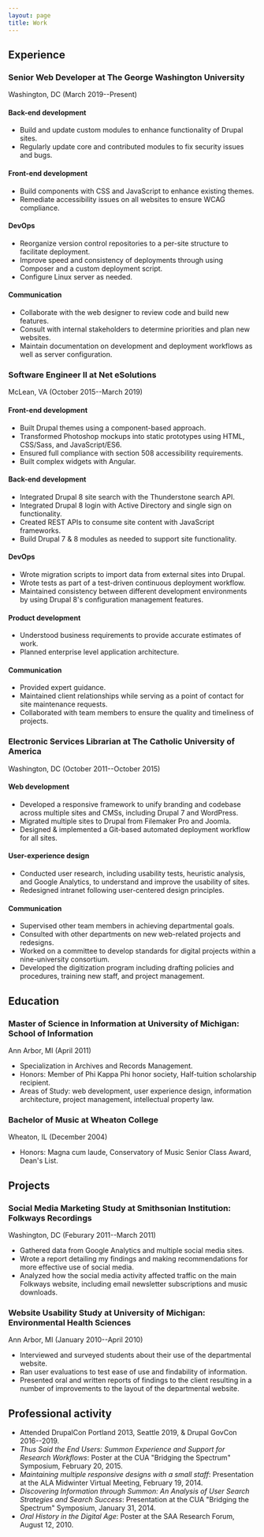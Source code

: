 ```yaml
---
layout: page
title: Work
---
```


## Experience

### Senior Web Developer at The George Washington University

Washington, DC (March 2019--Present)

#### Back-end development

- Build and update custom modules to enhance functionality of Drupal sites.
- Regularly update core and contributed modules to fix security issues and bugs.

#### Front-end development

- Build components with CSS and JavaScript to enhance existing themes.
- Remediate accessibility issues on all websites to ensure WCAG compliance.

#### DevOps

- Reorganize version control repositories to a per-site structure to facilitate deployment.
- Improve speed and consistency of deployments through using Composer and a custom deployment script.
- Configure Linux server as needed.

#### Communication

- Collaborate with the web designer to review code and build new features.
- Consult with internal stakeholders to determine priorities and plan new websites.
- Maintain documentation on development and deployment workflows as well as server configuration.

### Software Engineer II at Net eSolutions

McLean, VA (October 2015--March 2019)

#### Front-end development

- Built Drupal themes using a component-based approach.
- Transformed Photoshop mockups into static prototypes using HTML, CSS/Sass, and JavaScript/ES6.
- Ensured full compliance with section 508 accessibility requirements.
- Built complex widgets with Angular.

#### Back-end development

- Integrated Drupal 8 site search with the Thunderstone search API.
- Integrated Drupal 8 login with Active Directory and single sign on functionality.
- Created REST APIs to consume site content with JavaScript frameworks.
- Build Drupal 7 & 8 modules as needed to support site functionality.

#### DevOps

- Wrote migration scripts to import data from external sites into Drupal.
- Wrote tests as part of a test-driven continuous deployment workflow.
- Maintained consistency between different development environments by using Drupal 8's configuration management features.

#### Product development

- Understood business requirements to provide accurate estimates of work.
- Planned enterprise level application architecture.

#### Communication

- Provided expert guidance.
- Maintained client relationships while serving as a point of contact for site maintenance requests.
- Collaborated with team members to ensure the quality and timeliness of projects.

### Electronic Services Librarian at The Catholic University of America

Washington, DC (October 2011--October 2015)

#### Web development

- Developed a responsive framework to unify branding and codebase across multiple sites and CMSs, including Drupal 7 and WordPress.
- Migrated multiple sites to Drupal from Filemaker Pro and Joomla.
- Designed & implemented a Git-based automated deployment workflow for all sites.

#### User-experience design

- Conducted user research, including usability tests, heuristic analysis, and Google Analytics, to understand and improve the usability of sites.
- Redesigned intranet following user-centered design principles.

#### Communication

- Supervised other team members in achieving departmental goals.
- Consulted with other departments on new web-related projects and redesigns.
- Worked on a committee to develop standards for digital projects within a nine-university consortium.
- Developed the digitization program including drafting policies and procedures, training new staff, and project management.

## Education

### Master of Science in Information at University of Michigan: School of Information

Ann Arbor, MI (April 2011)

- Specialization in Archives and Records Management.
- Honors: Member of Phi Kappa Phi honor society, Half-tuition scholarship recipient.
- Areas of Study: web development, user experience design, information architecture, project management, intellectual property law.

### Bachelor of Music at Wheaton College

Wheaton, IL (December 2004)

- Honors: Magna cum laude, Conservatory of Music Senior Class Award, Dean's List.

## Projects

### Social Media Marketing Study at Smithsonian Institution: Folkways Recordings

Washington, DC (Feburary 2011--March 2011)

- Gathered data from Google Analytics and multiple social media sites.
- Wrote a report detailing my findings and making recommendations for more effective use of social media.
- Analyzed how the social media activity affected traffic on the main Folkways website, including email newsletter subscriptions and music downloads.

### Website Usability Study at University of Michigan: Environmental Health Sciences

Ann Arbor, MI (January 2010--April 2010)

- Interviewed and surveyed students about their use of the departmental website.
- Ran user evaluations to test ease of use and findability of information.
- Presented oral and written reports of findings to the client resulting in a number of improvements to the layout of the departmental website.

## Professional activity

- Attended DrupalCon Portland 2013, Seattle 2019, & Drupal GovCon 2016--2019.
- _Thus Said the End Users: Summon Experience and Support for Research Workflows_: Poster at the CUA "Bridging the Spectrum" Symposium, February 20, 2015.
- _Maintaining multiple responsive designs with a small staff_: Presentation at the ALA Midwinter Virtual Meeting, February 19, 2014.
- _Discovering Information through Summon: An Analysis of User Search Strategies and Search Success_: Presentation at the CUA "Bridging the Spectrum" Symposium, January 31, 2014.
- _Oral History in the Digital Age_: Poster at the SAA Research Forum, August 12, 2010.
